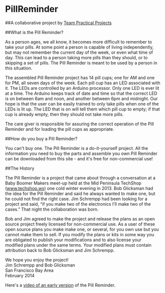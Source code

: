 # PillReminder
##A collaborative project by [Team Practical Projects](https://github.com/TeamPracticalProjects)

##What is the Pill Reminder?

As a person ages, we all know, it becomes more difficult to remember to take your pills. At some point a person is capable of living independently, but may not remember the current day of the week, or even what time of day. This can lead to a person taking more pills than they should, or to skipping a set of pills. The Pill Reminder is meant to be used by a person in this situation.

The assembled Pill Reminder project has 14 pill cups; one for AM and one for PM, all seven days of the week. Each pill cup has an LED associated with it. The LEDs are controlled by an Arduino processor. Only one LED is ever lit at a time. The Arduino keeps track of date and time so that the correct LED is on between 6am and noon, and another between 6pm and midnight. Our hope is that the user can be easily trained to only take pills when one of the LEDs is lit up. The LED that is on will tell them which pill cup to empty; if that cup is already empty, then they should not take more pills.

The care giver is responsible for assuring the correct operation of the Pill Reminder and for loading the pill cups as appropriate.

##How do you buy a Pill Reminder?

You can't buy one. The Pill Reminder is a do-it-yourself project. All the information you need to buy the parts and assemble you own Pill Reminder can be downloaded from this site - and it's free for non-commercial use!

##The History

The Pill Reminder is a project that came about through a conversation at a Baby Boomer Makers meet-up held at the Mid Peninsula TechShop (www.techshop.ws) one cold winter evening in 2013. Bob Glicksman had the idea for the Pill Reminder and said he always wanted to make one, but he could not find the right case. Jim Schrempp had been looking for a project and said, “if you make two of the electronics I'll make two of the cases.” That night the collaboration was born.

Bob and Jim agreed to make the project and release the plans as an open source project freely licensed for non-commercial use. As a user of these open source plans you make make one, or several, for you own use but you cannot make them to sell. If you modify the plans or kits in some way you are obligated to publish your modifications and to also license your modified plans under the same terms. Your modified plans must contain attribution back to Bob Glicksman and Jim Schrempp.


We hope you enjoy the project!  
Jim Schrempp and Bob Glicksman  
San Francisco Bay Area  
February 2014

Here's a [video of an early version](https://www.youtube.com/watch?v=8NOZzQJS1Nk) of the Pill Reminder.
